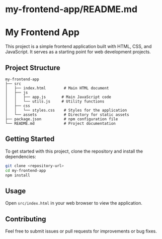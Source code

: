 # my-frontend-app/README.md

# My Frontend App

This project is a simple frontend application built with HTML, CSS, and JavaScript. It serves as a starting point for web development projects.

## Project Structure

```
my-frontend-app
├── src
│   ├── index.html        # Main HTML document
│   ├── js
│   │   ├── app.js       # Main JavaScript code
│   │   └── utils.js     # Utility functions
│   ├── css
│   │   └── styles.css    # Styles for the application
│   └── assets            # Directory for static assets
├── package.json          # npm configuration file
└── README.md             # Project documentation
```

## Getting Started

To get started with this project, clone the repository and install the dependencies:

```bash
git clone <repository-url>
cd my-frontend-app
npm install
```

## Usage

Open `src/index.html` in your web browser to view the application.

## Contributing

Feel free to submit issues or pull requests for improvements or bug fixes.